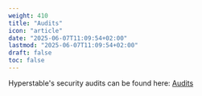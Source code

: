 ```yaml
---
weight: 410
title: "Audits"
icon: "article"
date: "2025-06-07T11:09:54+02:00"
lastmod: "2025-06-07T11:09:54+02:00"
draft: false
toc: false
---
```


Hyperstable's security audits can be found here: [Audits](https://github.com/hyperstable/audits)
